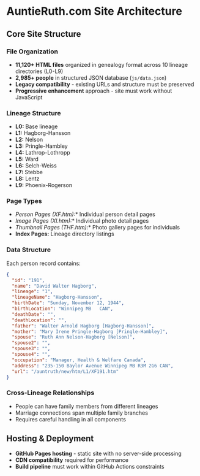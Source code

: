 # AuntieRuth.com Site Architecture

## Core Site Structure

### File Organization
- **11,120+ HTML files** organized in genealogy format across 10 lineage directories (L0-L9)
- **2,985+ people** in structured JSON database (`js/data.json`)
- **Legacy compatibility** - existing URLs and structure must be preserved
- **Progressive enhancement** approach - site must work without JavaScript

### Lineage Structure
- **L0:** Base lineage
- **L1:** Hagborg-Hansson
- **L2:** Nelson
- **L3:** Pringle-Hambley
- **L4:** Lathrop-Lothropp
- **L5:** Ward
- **L6:** Selch-Weiss
- **L7:** Stebbe
- **L8:** Lentz
- **L9:** Phoenix-Rogerson

### Page Types
- **Person Pages (XF*.htm):** Individual person detail pages
- **Image Pages (XI*.htm):** Individual photo detail pages
- **Thumbnail Pages (THF*.htm):** Photo gallery pages for individuals
- **Index Pages:** Lineage directory listings

### Data Structure
Each person record contains:
```json
{
  "id": "191",
  "name": "David Walter Hagborg",
  "lineage": "1",
  "lineageName": "Hagborg-Hansson",
  "birthDate": "Sunday, November 12, 1944",
  "birthLocation": "Winnipeg MB   CAN",
  "deathDate": "",
  "deathLocation": "",
  "father": "Walter Arnold Hagborg [Hagborg-Hansson]",
  "mother": "Mary Irene Pringle-Hagborg [Pringle-Hambley]",
  "spouse": "Ruth Ann Nelson-Hagborg [Nelson]",
  "spouse2": "",
  "spouse3": "",
  "spouse4": "",
  "occupation": "Manager, Health & Welfare Canada",
  "address": "235-150 Baylor Avenue Winnipeg MB R3M 2G6 CAN",
  "url": "/auntruth/new/htm/L1/XF191.htm"
}
```

### Cross-Lineage Relationships
- People can have family members from different lineages
- Marriage connections span multiple family branches
- Requires careful handling in all components

## Hosting & Deployment
- **GitHub Pages hosting** - static site with no server-side processing
- **CDN compatibility** required for performance
- **Build pipeline** must work within GitHub Actions constraints